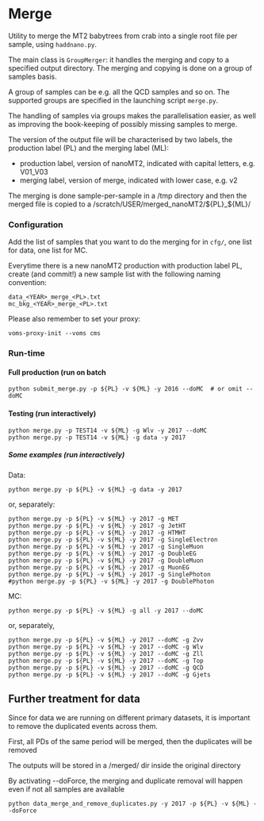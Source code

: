 # Merge
Utility to merge the MT2 babytrees from crab into a single root file per sample, using ```haddnano.py```.

The main class is ```GroupMerger```: it handles the merging and copy to a specified output directory. The merging and copying is done on a group of samples basis.

A group of samples can be e.g. all the QCD samples and so on.
The supported groups are specified in the launching script ```merge.py```.

The handling of samples via groups makes the parallelisation easier, as well as improving the book-keeping of possibly missing samples to merge.

The version of the output file will be characterised by two labels, the production label (PL) and the merging label (ML):
- production label, version of nanoMT2, indicated with capital letters, e.g. V01_V03
- merging label, version of merge, indicated with lower case, e.g. v2

The merging is done sample-per-sample in a /tmp directory and then the merged file is copied to a /scratch/USER/merged_nanoMT2/${PL}_${ML}/<SAMPLE-NAME>

### Configuration
Add the list of samples that you want to do the merging for in ```cfg/```, one list for data, one list for MC.

Everytime there is a new nanoMT2 production with production label PL, create (and commit!) a new sample list with the following naming convention:

```
data_<YEAR>_merge_<PL>.txt
mc_bkg_<YEAR>_merge_<PL>.txt
```

Please also remember to set your proxy:
```
voms-proxy-init --voms cms
```

### Run-time
#### Full production (run on batch
```
python submit_merge.py -p ${PL} -v ${ML} -y 2016 --doMC  # or omit --doMC 
```
#### Testing (run interactively)
```
python merge.py -p TEST14 -v ${ML} -g Wlv -y 2017 --doMC
python merge.py -p TEST14 -v ${ML} -g data -y 2017
```
##### Some examples (run interactively)
Data:
```
python merge.py -p ${PL} -v ${ML} -g data -y 2017
```
or, separately:
```
python merge.py -p ${PL} -v ${ML} -y 2017 -g MET
python merge.py -p ${PL} -v ${ML} -y 2017 -g JetHT
python merge.py -p ${PL} -v ${ML} -y 2017 -g HTMHT
python merge.py -p ${PL} -v ${ML} -y 2017 -g SingleElectron
python merge.py -p ${PL} -v ${ML} -y 2017 -g SingleMuon
python merge.py -p ${PL} -v ${ML} -y 2017 -g DoubleEG
python merge.py -p ${PL} -v ${ML} -y 2017 -g DoubleMuon
python merge.py -p ${PL} -v ${ML} -y 2017 -g MuonEG
python merge.py -p ${PL} -v ${ML} -y 2017 -g SinglePhoton
#python merge.py -p ${PL} -v ${ML} -y 2017 -g DoublePhoton
```

MC:

```
python merge.py -p ${PL} -v ${ML} -g all -y 2017 --doMC
```
or, separately,

```
python merge.py -p ${PL} -v ${ML} -y 2017 --doMC -g Zvv
python merge.py -p ${PL} -v ${ML} -y 2017 --doMC -g Wlv
python merge.py -p ${PL} -v ${ML} -y 2017 --doMC -g Zll
python merge.py -p ${PL} -v ${ML} -y 2017 --doMC -g Top
python merge.py -p ${PL} -v ${ML} -y 2017 --doMC -g QCD
python merge.py -p ${PL} -v ${ML} -y 2017 --doMC -g Gjets
```


## Further treatment for data
Since for data we are running on different primary datasets, it is important to remove the duplicated events across them.

First, all PDs of the same period will be merged, then the duplicates will be removed

The outputs will be stored in a /merged/ dir inside the original directory

By activating --doForce, the merging and duplicate removal will happen even if not all samples are available

```
python data_merge_and_remove_duplicates.py -y 2017 -p ${PL} -v ${ML} --doForce
```
